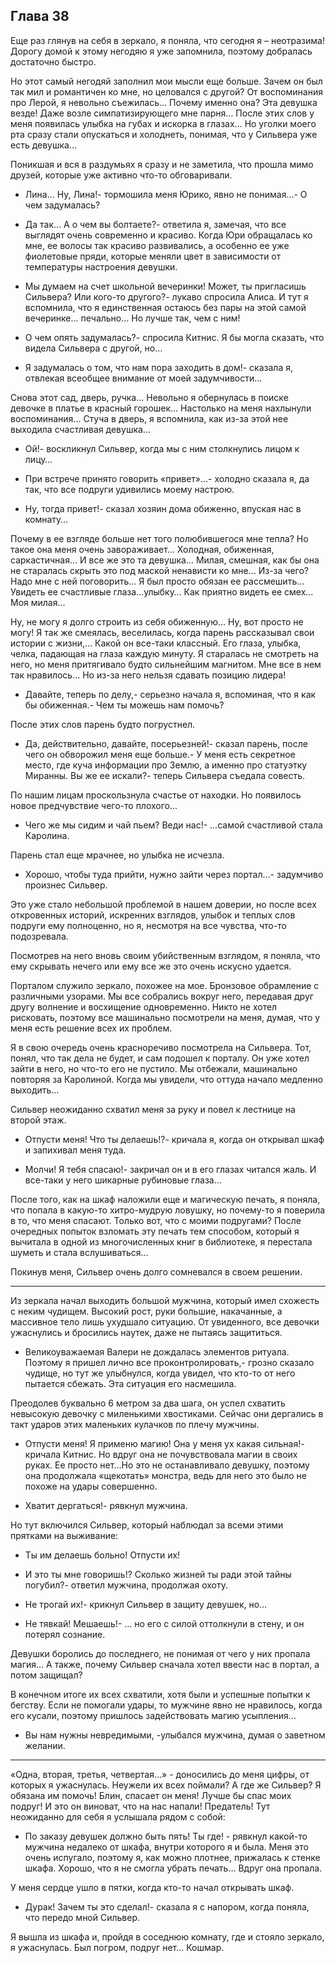## Глава 38

Еще раз глянув на себя в зеркало, я поняла, что сегодня я – неотразима! Дорогу домой к этому негодяю я уже запомнила,
поэтому добралась достаточно быстро.

Но этот самый негодяй заполнил мои мысли еще больше. Зачем он был так мил и романтичен ко мне, но целовался с другой? От
воспоминания про Лерой, я невольно съежилась… Почему именно она? Эта девушка везде! Даже возле симпатизирующего мне
парня… После этих слов у меня появилась улыбка на губах и искорка в глазах… Но уголки моего рта сразу стали опускаться и
холоднеть, понимая, что у Сильвера уже есть девушка…

Поникшая и вся в раздумьях я сразу и не заметила, что прошла мимо друзей, которые уже активно что-то обговаривали.

- Лина… Ну, Лина!- тормошила меня Юрико, явно не понимая…- О чем задумалась?

- Да так… А о чем вы болтаете?- ответила я, замечая, что все выглядят очень современно и красиво. Когда Юри обращалась
  ко мне, ее волосы так красиво развивались, а особенно ее уже фиолетовые пряди, которые меняли цвет в зависимости от
  температуры настроения девушки.

- Мы думаем на счет школьной вечеринки! Может, ты пригласишь Сильвера? Или кого-то другого?- лукаво спросила Алиса. И
  тут я вспомнила, что я единственная остаюсь без пары на этой самой вечеринке… печально… Но лучше так, чем с ним!

- О чем опять задумалась?- спросила Китнис. Я бы могла сказать, что видела Сильвера с другой, но…

- Я задумалась о том, что нам пора заходить в дом!- сказала я, отвлекая всеобщее внимание от моей задумчивости…

Снова этот сад, дверь, ручка… Невольно я обернулась в поиске девочке в платье в красный горошек… Настолько на меня
нахлынули воспоминания... Стуча в дверь, я вспомнила, как из-за этой нее выходила счастливая девушка…

- Ой!- воскликнул Сильвер, когда мы с ним столкнулись лицом к лицу…

- При встрече принято говорить «привет»…- холодно сказала я, да так, что все подруги удивились моему настрою.

- Ну, тогда привет!- сказал хозяин дома обиженно, впуская нас в комнату…

Почему в ее взгляде больше нет того полюбившегося мне тепла? Но такое она меня очень завораживает… Холодная, обиженная,
саркастичная… И все же это та девушка… Милая, смешная, как бы она не старалась скрыть это под маской ненависти ко мне…
Из-за чего? Надо мне с ней поговорить… Я был просто обязан ее рассмешить… Увидеть ее счастливые глаза…улыбку… Как
приятно видеть ее смех… Моя милая…

Ну, не могу я долго строить из себя обиженную… Ну, вот просто не могу! Я так же смеялась, веселилась, когда парень
рассказывал свои истории с жизни,… Какой он все-таки классный. Его глаза, улыбка, челка, падающая на глаза каждую
минуту. Я старалась не смотреть на него, но меня притягивало будто сильнейшим магнитом. Мне все в нем так нравилось… Но
из-за него нельзя сдавать позицию лидера!

- Давайте, теперь по делу,- серьезно начала я, вспоминая, что я как бы обиженная.- Чем ты можешь нам помочь?

После этих слов парень будто погрустнел.

- Да, действительно, давайте, посерьезней!- сказал парень, после чего он обворожил меня еще больше.- У меня есть
  секретное место, где куча информации про Землю, а именно про статуэтку Миранны. Вы же ее искали?- теперь Сильвера
  съедала совесть.

По нашим лицам проскользнула счастье от находки. Но появилось новое предчувствие чего-то плохого...

- Чего же мы сидим и чай пьем? Веди нас!- …самой счастливой стала Каролина.

Парень стал еще мрачнее, но улыбка не исчезла.

- Хорошо, чтобы туда прийти, нужно зайти через портал…- задумчиво произнес Сильвер.

Это уже стало небольшой проблемой в нашем доверии, но после всех откровенных историй, искренних взглядов, улыбок и
теплых слов подруги ему полноценно, но я, несмотря на все чувства, что-то подозревала.

Посмотрев на него вновь своим убийственным взглядом, я поняла, что ему скрывать нечего или ему все же это очень искусно
удается.

Порталом служило зеркало, похожее на мое. Бронзовое обрамление с различными узорами. Мы все собрались вокруг него,
передавая друг другу волнение и восхищение одновременно. Никто не хотел рисковать, поэтому все машинально посмотрели на
меня, думая, что у меня есть решение всех их проблем.

Я в свою очередь очень красноречиво посмотрела на Сильвера. Тот, понял, что так дела не будет, и сам подошел к порталу.
Он уже хотел зайти в него, но что-то его не пустило. Мы отбежали, машинально повторяя за Каролиной. Когда мы увидели,
что оттуда начало медленно выходить…

Сильвер неожиданно схватил меня за руку и повел к лестнице на второй этаж.

- Отпусти меня! Что ты делаешь!?- кричала я, когда он открывал шкаф и запихивал меня туда.

- Молчи! Я тебя спасаю!- закричал он и в его глазах читался жаль. И все-таки у него шикарные рубиновые глаза…

После того, как на шкаф наложили еще и магическую печать, я поняла, что попала в какую-то хитро-мудрую ловушку, но
почему-то я поверила в то, что меня спасают. Только вот, что с моими подругами? После очередных попыток взломать эту
печать тем способом, который я вычитала в одной из многочисленных книг в библиотеке, я перестала шуметь и стала
вслушиваться…

Покинув меня, Сильвер очень долго сомневался в своем решении.

***

Из зеркала начал выходить большой мужчина, который имел схожесть с неким чудищем. Высокий рост, руки большие,
накачанные, а массивное тело лишь ухудшало ситуацию. От увиденного, все девочки ужаснулись и бросились наутек, даже не
пытаясь защититься.

- Великоуважаемая Валери не дождалась элементов ритуала. Поэтому я пришел лично все проконтролировать,- грозно сказало
  чудище, но тут же улыбнулся, когда увидел, что кто-то от него пытается сбежать. Эта ситуация его насмешила.

Преодолев буквально 6 метром за два шага, он успел схватить невысокую девочку с миленькими хвостиками. Сейчас они
дергались в такт ударов этих маленьких кулачков по плечу мужчины.

- Отпусти меня! Я применю магию! Она у меня ух какая сильная!- кричала Китнис. Но вдруг она не почувствовала магии в
  своих руках. Ее просто нет…Но это не останавливало девушку, поэтому она продолжала «щекотать» монстра, ведь для него
  это было не похоже на удары совершенно.

- Хватит дергаться!- рявкнул мужчина.

Но тут включился Сильвер, который наблюдал за всеми этими прятками на выживание:

- Ты им делаешь больно! Отпусти их!

- И это ты мне говоришь!? Сколько жизней ты ради этой тайны погубил?- ответил мужчина, продолжая охоту.

- Не трогай их!- крикнул Сильвер в защиту девушек, но…

- Не тявкай! Мешаешь!- … но его с силой оттолкнули в стену, и он потерял сознание.

Девушки боролись до последнего, не понимая от чего у них пропала магия… А также, почему Сильвер сначала хотел ввести нас
в портал, а потом защищал?

В конечном итоге их всех схватили, хотя были и успешные попытки к бегству. Если не помогали удары, то мужчине явно не
нравилось, когда его кусали, поэтому пришлось задействовать магию усыпления…

- Вы нам нужны невредимыми, -улыбался мужчина, думая о заветном желании.

***

«Одна, вторая, третья, четвертая…» - доносились до меня цифры, от которых я ужаснулась. Неужели их всех поймали? А где
же Сильвер? Я обязана им помочь! Блин, спасает он меня! Лучше бы спас моих подруг! И это он виноват, что на нас напали!
Предатель! Тут неожиданно для себя я услышала рядом с собой:

- По заказу девушек должно быть пять! Ты где! - рявкнул какой-то мужчина недалеко от шкафа, внутри которого я и была.
  Меня это очень испугало, поэтому я, как можно плотнее, прижалась к стенке шкафа. Хорошо, что я не смогла убрать
  печать… Вдруг она пропала.

У меня сердце ушло в пятки, когда кто-то начал открывать шкаф.

- Дурак! Зачем ты это сделал!- сказала я с напором, когда поняла, что передо мной Сильвер.

Я вышла из шкафа и, пройдя в соседнюю комнату, где и стояло зеркало, я ужаснулась. Был погром, подруг нет… Кошмар.
